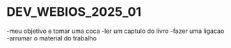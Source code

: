 # DEV_WEBIOS_2025_01

-meu objetivo e tomar uma coca
-ler um captulo do livro
-fazer uma ligacao
 -arrumar o material do trabalho
